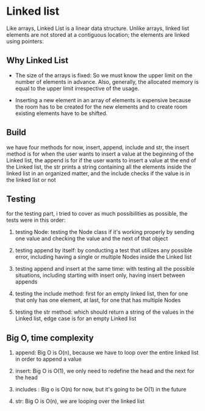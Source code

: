 # Linked list

Like arrays, Linked List is a linear data structure. Unlike arrays, linked list elements are not stored at a contiguous location; the elements are linked using pointers.

## Why Linked List

* The size of the arrays is fixed: So we must know the upper limit on the number of elements in advance. Also, generally, the allocated memory is equal to the upper limit irrespective of the usage. 

* Inserting a new element in an array of elements is expensive because the room has to be created for the new elements and to create room existing elements have to be shifted. 

[//]: # (reference from geeksforgeeks.org)

## Build

we have four methods for now, insert, append, include and str, the insert method is for when the user wants to insert a value at the beginning of the Linked list, the append is for if the user wants to insert a value at the end of the Linked list, the str prints a string containing all the elements inside the linked list in an organized matter, and the include checks if the value is in the linked list or not

## Testing

for the testing part, i tried to cover as much possibilities as possible, the tests were in this order:

1. testing Node: testing the Node class if it's working properly by sending one value and checking the value and the next of that object

2. testing append by itself: by conducting a test that utilizes any possible error, including having a single or multiple Nodes inside the Linked list

3. testing append and insert at the same time: with testing all the possible situations, including starting with insert only, having insert between appends

4. testing the include method: first for an empty linked list, then for one that only has one element, at last, for one that has multiple Nodes

5. testing the str method: which should return a string of the values in the Linked list, edge case is for an empty Linked list

## Big O, time complexity

1. append: Big O is O(n), because we have to loop over the entire linked list in order to append a value

2. insert: Big O is O(1), we only need to redefine the head and the next for the head

3. includes : Big o is O(n) for now, but it's going to be O(1) in the future 

4. str: Big O is O(n), we are looping over the linked list